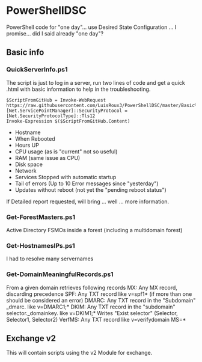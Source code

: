 # PowerShellDSC

PowerShell code for "one day"... use Desired State Configuration ... I promise... did I said already "one day"?

## Basic info

### QuickServerInfo.ps1

The script is just to log in a server, run two lines of code and get a quick .html with basic information to help in the troubleshooting.

    $ScriptFromGitHub = Invoke-WebRequest https://raw.githubusercontent.com/LuisRoux3/PowerShellDSC/master/Basic%20Info/QuickServerInfo.ps1
    [Net.ServicePointManager]::SecurityProtocol = [Net.SecurityProtocolType]::Tls12
    Invoke-Expression $($ScriptFromGitHub.Content)

- Hostname
- When Rebooted
- Hours UP
- CPU usage (as is "current" not so useful)
- RAM (same issue as CPU)
- Disk space
- Network
- Services Stopped with automatic startup
- Tail of errors (Up to 10 Error messages since "yesterday")
- Updates without reboot (not yet the "pending reboot status")

If Detailed report requested, will bring ... well ... more information.

### Get-ForestMasters.ps1

Active Directory FSMOs inside a forest (including a multidomain forest)

### Get-HostnamesIPs.ps1

I had to resolve many servernames

### Get-DomainMeaningfulRecords.ps1
From a given domain retrieves following records
    MX:     Any MX record, discarding precedence
    SPF:    Any TXT record like v=spf1* (if more than one should be considered an error)
    DMARC:  Any TXT record in the "Subdomain" _dmarc.<Domain> like v=DMARC1;*
    DKIM:   Any TXT record in the "subdomain" selector._domainkey.<Domain> like v=DKIM1;* Writes "Exist selector" (Selector, Selector1, Selector2)
            VerfMS: Any TXT record like v=verifydomain MS=*

## Exchange v2

This will contain scripts using the v2 Module for exchange.

